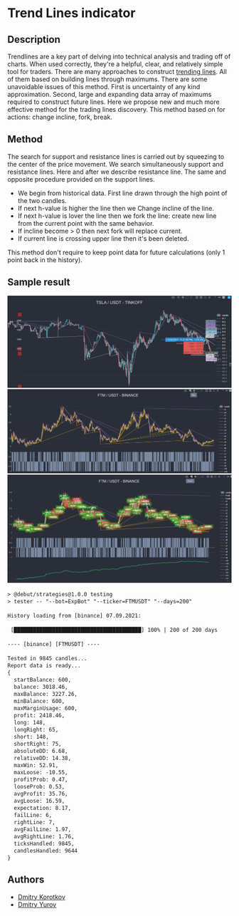 # Trend Lines indicator

## Description

Trendlines are a key part of delving into technical analysis and trading off of charts. When used correctly, they're a helpful, clear, and relatively simple tool for traders.
There are many approaches to construct [trending lines](https://ru.tradingview.com/script/eXUYLaGv-Trend-Lines-v2/). All of them based on building lines through maximums. There are some unavoidable issues of this method. First is uncertainty of any kind approximation. Second, large and expanding data array of maximums required to construct future lines.
Here we propose new and much more effective method for the trading lines discovery. This method based on for actions: change incline, fork, break.

## Method

The search for support and resistance lines is carried out by squeezing to the center of the price movement. We search simultaneously support and resistance lines. Here and after we describe resistance line. The same and opposite procedure provided on the support lines.

-   We begin from historical data. First line drawn through the high point of the two candles.
-   If next h-value is higher the line then we Change incline of the line.
-   If next h-value is lover the line then we fork the line: create new line from the current point with the same behavior.
-   If incline become > 0 then next fork will replace current.
-   If current line is crossing upper line then it's been deleted.

This method don't require to keep point data for future calculations (only 1 point back in the history).

## Sample result

![Trend lines provided by the indicator for TSLA](./sample2.jpg)
![Trend lines provided by the indicator for FTMUSDT](./sample3.png)
![Equity on FTMUSDT during 200 days on 30min candles](./sample4.png)

```
> @debut/strategies@1.0.0 testing
> tester -- "--bot=ExpBot" "--ticker=FTMUSDT" "--days=200"

History loading from [binance] 07.09.2021:

 [████████████████████████████████████████] 100% | 200 of 200 days

---- [binance] [FTMUSDT] ----

Tested in 9845 candles...
Report data is ready...
{
  startBalance: 600,
  balance: 3018.46,
  maxBalance: 3227.26,
  minBalance: 600,
  maxMarginUsage: 600,
  profit: 2418.46,
  long: 148,
  longRight: 65,
  short: 148,
  shortRight: 75,
  absoluteDD: 6.68,
  relativeDD: 14.38,
  maxWin: 52.91,
  maxLoose: -10.55,
  profitProb: 0.47,
  looseProb: 0.53,
  avgProfit: 35.76,
  avgLoose: 16.59,
  expectation: 8.17,
  failLine: 6,
  rightLine: 7,
  avgFailLine: 1.97,
  avgRightLine: 1.76,
  ticksHandled: 9845,
  candlesHandled: 9644
}
```

## Authors

-   [Dmitry Korotkov](https://github.com/inimatic)
-   [Dmitry Yurov](https://github.com/BusinessDuck)

